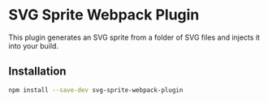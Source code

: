 # SVG Sprite Webpack Plugin

This plugin generates an SVG sprite from a folder of SVG files and injects it into your build.

## Installation

```bash
npm install --save-dev svg-sprite-webpack-plugin
